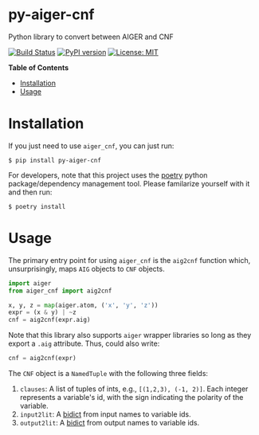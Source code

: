 # py-aiger-cnf
Python library to convert between AIGER and CNF

[![Build Status](https://cloud.drone.io/api/badges/mvcisback/py-aiger-cnf/status.svg)](https://cloud.drone.io/mvcisback/py-aiger-cnf)
[![PyPI version](https://badge.fury.io/py/py-aiger-cnf.svg)](https://badge.fury.io/py/py-aiger-cnf)
[![License: MIT](https://img.shields.io/badge/License-MIT-yellow.svg)](https://opensource.org/licenses/MIT)

<!-- markdown-toc start - Don't edit this section. Run M-x markdown-toc-generate-toc again -->
**Table of Contents**

- [Installation](#installation)
- [Usage](#usage)

<!-- markdown-toc end -->

# Installation

If you just need to use `aiger_cnf`, you can just run:

`$ pip install py-aiger-cnf`

For developers, note that this project uses the
[poetry](https://poetry.eustace.io/) python package/dependency
management tool. Please familarize yourself with it and then
run:

`$ poetry install`

# Usage

The primary entry point for using `aiger_cnf` is the `aig2cnf`
function which, unsurprisingly, maps `AIG` objects to `CNF` objects.

```python
import aiger
from aiger_cnf import aig2cnf

x, y, z = map(aiger.atom, ('x', 'y', 'z'))
expr = (x & y) | ~z
cnf = aig2cnf(expr.aig)
```

Note that this library also supports `aiger` wrapper libraries so long
as they export a `.aig` attribute. Thus, could also
write:

```python
cnf = aig2cnf(expr)
```


The `CNF` object is a `NamedTuple` with the following three fields:

1. `clauses`: A list of tuples of ints, e.g., `[(1,2,3), (-1,
   2)]`. Each integer represents a variable's id, with the sign
   indicating the polarity of the variable.
2. `input2lit`: A [bidict](https://bidict.readthedocs.io/en/master/)
   from input names to variable ids.
2. `output2lit`: A [bidict](https://bidict.readthedocs.io/en/master/)
   from output names to variable ids.

